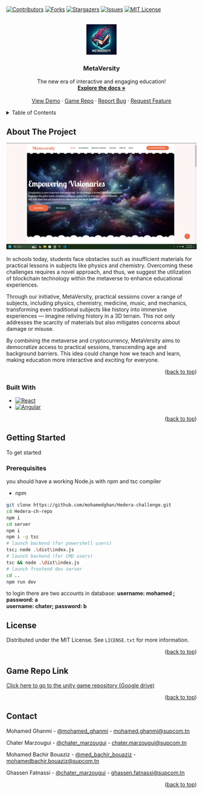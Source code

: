 [![Contributors][contributors-shield]][contributors-url]
[![Forks][forks-shield]][forks-url]
[![Stargazers][stars-shield]][stars-url]
[![Issues][issues-shield]][issues-url]
[![MIT License][license-shield]][license-url]



<!-- PROJECT LOGO -->
<br />
<div align="center">
  <a href="https://github.com/othneildrew/Best-README-Template">
    <img src="./public/img/logo.png" alt="Logo" width="80" height="80">
  </a>

  <h3 align="center">MetaVersity</h3>

  <p align="center">
    The new era of interactive and engaging education!
    <br />
    <a href="#"><strong>Explore the docs »</strong></a>
    <br />
    <br />
    <a href="#">View Demo</a>
    ·
    <a href="https://drive.google.com/file/d/1QEBaz83Jp1q44b6EBk0fE9pgwMgBSrly/view">Game Repo</a>
    ·
    <a href="https://github.com/mohamedghan/Hedera-challenge/issues">Report Bug</a>
    ·
    <a href="https://github.com/mohamedghan/Hedera-challenge/issues">Request Feature</a>
  </p>
</div>



<!-- TABLE OF CONTENTS -->
<details>
  <summary>Table of Contents</summary>
  <ol>
    <li>
      <a href="#about-the-project">About The Project</a>
      <ul>
        <li><a href="#built-with">Built With</a></li>
      </ul>
    </li>
    <li>
      <a href="#getting-started">Getting Started</a>
      <ul>
        <li><a href="#prerequisites">Prerequisites</a></li>
        <li><a href="#installation">Installation</a></li>
      </ul>
    </li>
    <li><a href="#usage">Usage</a></li>
    <li><a href="#usage">Game Repo Link</a></li>
    <li><a href="#usage">Contact Us</a></li>
  </ol>
</details>



<!-- ABOUT THE PROJECT -->
## About The Project

  <a href="https://github.com/othneildrew/Best-README-Template">
    <img src="./public/img/shot.png" alt="Logo" >
  </a>

In schools today, students face obstacles such as insufficient materials for practical lessons in subjects like physics and chemistry. Overcoming these challenges requires a novel approach, and thus, we suggest the utilization of blockchain technology within the metaverse to enhance educational experiences. 

Through our initiative, MetaVersity, practical sessions cover a range of subjects, including physics, chemistry, medicine, music, and mechanics, transforming even traditional subjects like history into immersive experiences — imagine reliving history in a 3D terrain. This not only addresses the scarcity of materials but also mitigates concerns about damage or misuse.

By combining the metaverse and cryptocurrency, MetaVersity aims to democratize access to practical sessions, transcending age and background barriers. This idea could change how we teach and learn, making education more interactive and exciting for everyone.
<p align="right">(<a href="#readme-top">back to top</a>)</p>



### Built With
* [![React][React.js]][React-url]
* [![Angular][express.js]][express-url]

<p align="right">(<a href="#readme-top">back to top</a>)</p>



<!-- GETTING STARTED -->
## Getting Started

To get started 

### Prerequisites

you should have a working Node.js with npm and tsc compiler
* npm
```sh
git clone https://github.com/mohamedghan/Hedera-challenge.git
cd Hedera-ch-repo
npm i 
cd server
npm i
npm i -g tsc
# launch backend (for powershell users)
tsc; node .\dist\index.js
# launch backend (for CMD users)
tsc && node .\dist\index.js
# launch frontend dev server
cd ..
npm run dev
```
to login there are two accounts in database:
<strong>username: mohamed ; password: a<br>
username: chater; password: b
</strong>
<!-- LICENSE -->
## License

Distributed under the MIT License. See `LICENSE.txt` for more information.

<p align="right">(<a href="#readme-top">back to top</a>)</p>

<!-- Game Repo Link -->
## Game Repo Link

<a href="https://drive.google.com/file/d/1QEBaz83Jp1q44b6EBk0fE9pgwMgBSrly/view">Click here to go to the unity game repository (Google drive)</a>

<p align="right">(<a href="#readme-top">back to top</a>)</p>


<!-- CONTACT -->
## Contact

Mohamed Ghanmi - [@mohamed_ghanmi](https://www.linkedin.com/in/mohamed-ghanmi/) - mohamed.ghanmi@supcom.tn<br>

Chater Marzougui - [@chater_marzougui](https://www.linkedin.com/in/chater-marzougui-342125299/) - chater.marzougui@supcom.tn<br>

Mohamed Bachir Bouaziz - [@med_bachir_bouaziz](https://www.linkedin.com/in/med-bachir-bouaziz-34065b2a5/) - mohamedbachir.bouaziz@supcom.tn<br>

Ghassen Fatnassi - [@chater_marzougui](https://www.linkedin.com/in/ghassen-fatnassi-70ab52283/) - ghassen.fatnassi@supcom.tn


<p align="right">(<a href="#readme-top">back to top</a>)</p>


<!-- MARKDOWN LINKS & IMAGES -->
<!-- https://www.markdownguide.org/basic-syntax/#reference-style-links -->
[contributors-shield]: https://img.shields.io/github/contributors/mohamedghan/Hedera-challenge.svg?style=for-the-badge
[contributors-url]: https://github.com/mohamedghan/Hedera-challenge/graphs/contributors
[forks-shield]: https://img.shields.io/github/forks/mohamedghan/Hedera-challenge.svg?style=for-the-badge
[forks-url]: https://github.com/mohamedghan/Hedera-challenge/network/members
[stars-shield]: https://img.shields.io/github/stars/mohamedghan/Hedera-challenge.svg?style=for-the-badge
[stars-url]: https://github.com/mohamedghan/Hedera-challenge/stargazers
[issues-shield]: https://img.shields.io/github/issues/mohamedghan/Hedera-challenge.svg?style=for-the-badge
[issues-url]: https://github.com/othneildrew/Best-README-Template/issues
[license-shield]: https://img.shields.io/github/license/mohamedghan/Hedera-challenge.svg?style=for-the-badge
[license-url]: https://github.com/mohamedghan/Hedera-challenge/LICENSE.txt
[linkedin-shield]: https://img.shields.io/badge/-LinkedIn-black.svg?style=for-the-badge&logo=linkedin&colorB=555
[product-screenshot]: images/screenshot.png
[Next.js]: https://img.shields.io/badge/next.js-000000?style=for-the-badge&logo=nextdotjs&logoColor=white
[express.js]: https://img.shields.io/badge/express.js-000000?style=for-the-badge&logo=expressjs&logoColor=white
[Next-url]: https://nextjs.org/
[React.js]: https://img.shields.io/badge/React-20232A?style=for-the-badge&logo=react&logoColor=61DAFB
[React-url]: https://reactjs.org/
[express-url]: https://express.org/
[Vue.js]: https://img.shields.io/badge/Vue.js-35495E?style=for-the-badge&logo=vuedotjs&logoColor=4FC08D
[Vue-url]: https://vuejs.org/
[Angular.io]: https://img.shields.io/badge/Angular-DD0031?style=for-the-badge&logo=angular&logoColor=white
[Angular-url]: https://angular.io/
[Svelte.dev]: https://img.shields.io/badge/Svelte-4A4A55?style=for-the-badge&logo=svelte&logoColor=FF3E00
[Svelte-url]: https://svelte.dev/
[Laravel.com]: https://img.shields.io/badge/Laravel-FF2D20?style=for-the-badge&logo=laravel&logoColor=white
[Laravel-url]: https://laravel.com
[Bootstrap.com]: https://img.shields.io/badge/Bootstrap-563D7C?style=for-the-badge&logo=bootstrap&logoColor=white
[Bootstrap-url]: https://getbootstrap.com
[JQuery.com]: https://img.shields.io/badge/jQuery-0769AD?style=for-the-badge&logo=jquery&logoColor=white
[JQuery-url]: https://jquery.com 
